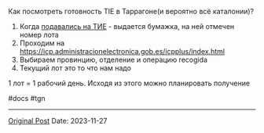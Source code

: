 Как посмотреть готовность TIE в Таррагоне(и вероятно всё каталонии)?

1. Когда [подавались на ТИЕ](463.md) - выдается бумажка, на ней отмечен номер лота
2. Проходим на https://icp.administracionelectronica.gob.es/icpplus/index.html
3. Выбираем провинцию, отделение и операцию recogida
4. Текущий лот это то что нам надо

1 лот = 1 рабочий день. Исходя из этого можно планировать получение 

#docs #tgn

---
[Original Post](https://t.me/lev2tarragona/1750)
Date: 2023-11-27
